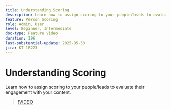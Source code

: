 ```yaml
---
title: Understanding Scoring
description: Learn how to assign scoring to your people/leads to evaluate their engagement with your content.
feature: Person Scoring
role: Admin, User
level: Beginner, Intermediate
doc-type: Feature Video
duration: 196
last-substantial-update: 2025-05-30
jira: KT-18223
---
```


# Understanding Scoring

Learn how to assign scoring to your people/leads to evaluate their engagement with your content.

>[!VIDEO](https://video.tv.adobe.com/v/3463192/?learn=on&enablevpops)
